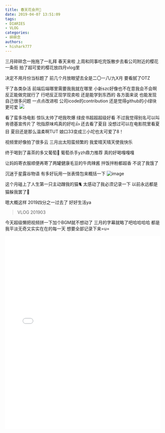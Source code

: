 ```yaml
---
title: 春天花会开🌸
date: 2019-04-07 13:51:09
tags: 
- DIARIES
- VLOG
categories: 
- 碎碎念
authors:
- hishark777
---
```

三月碎碎念一拖拖了一礼拜
春天来啦
上周和同事吃完饭散步去看公司附近的樱花一条街
拍了超可爱的樱花放四月vlog里
<!--more-->
决定不用月份当标题了
前几个月放眼望去全是二〇一八/九X月
要看腻了OTZ

干了各类杂活
前端后端哪里需要我我就在哪里
小新szc好像也不在意我会不会啊反正能做完就行了
行吧反正现学现卖啦
还是能学到东西的 各方面来说
也能发现自己很多问题
一点点改进啦
公司icode的contribution
还是觉得github的小绿块更可爱
![](https://user-images.githubusercontent.com/29684201/55679967-4dd68d00-5946-11e9-9455-ce245a4f1f16.png)

看了蛮多场电影
惊队太帅了吧我吹爆
绿皮书超超超级好看
不过我觉得别名可以叫肯德基宣传片了
吮指原味鸡真的好吃👍
还去看了夏目
没想过可以在电影院里看夏目
夏目还是那么温柔啊TUT
娘口33变成三小坨也太可爱了8！

视频里好像拍了很多云
三月出太阳蛮频繁的
我爱晴天晴天使我快乐

终于喝到了喜茶的多又葡萄🍇
葡萄杀手yzh鼎力推荐
真的好喝嘎嘎嘎

让妈妈寄衣服顺便再寄了两罐健康毛豆的牛肉辣酱
拌饭拌粉都超香
不说了我饿了

沉迷于星露谷物语
有多好玩用一张表情包来概括一下
![image](https://user-images.githubusercontent.com/29684201/55680209-3a78f100-5949-11e9-959e-b2974235bc84.png)

这个月碰上了人生第一只主动蹭我的猫🐈
太感动了我必须记录一下
以前永远都是猫躲我罢了😤

嗯大概这样
2019四分之一过去了
好好生活ya

>VLOG 201903

今天超级懒把视频拼一下加个BGM就不想动了
三月的字幕就略了吧哈哈哈哈
都是我平淡无奇又实实在在的每一天
想要全部记录下来=u=
<iframe src="//player.bilibili.com/player.html?aid=48601979&cid=85096200&page=1" scrolling="no" border="0" frameborder="no" framespacing="0" allowfullscreen="true" width="100%" height="625"> </iframe>

